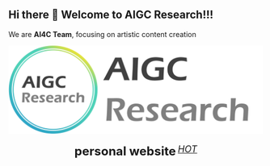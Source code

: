 ## Hi there 👋 Welcome to AIGC Research!!! 

We are **AI4C Team**, focusing on artistic content creation



<div align="center">
  <img src="../images/AIGC_Research_light.jpg" />
  <div>&nbsp;</div>
  <div align="center">
    <b><font size="5">personal website</font></b>
    <sup>
      <a href="https://journey-zhuang.github.io/">
        <i><font size="4">HOT</font></i>
      </a>
    </sup>
</div>
<div>&nbsp;</div>
</div>




<!--

**Here are some ideas to get you started:**

🙋‍♀️ A short introduction - what is your organization all about?
🌈 Contribution guidelines - how can the community get involved?
👩‍💻 Useful resources - where can the community find your docs? Is there anything else the community should know?
🍿 Fun facts - what does your team eat for breakfast?
🧙 Remember, you can do mighty things with the power of [Markdown](https://docs.github.com/github/writing-on-github/getting-started-with-writing-and-formatting-on-github/basic-writing-and-formatting-syntax)
-->
